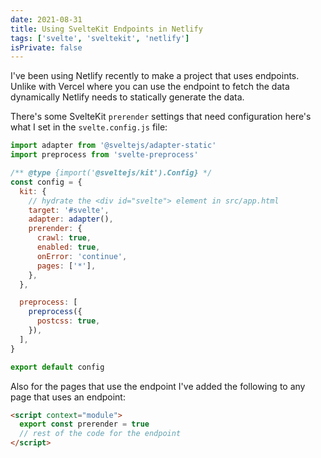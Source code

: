 ```yaml
---
date: 2021-08-31
title: Using SvelteKit Endpoints in Netlify
tags: ['svelte', 'sveltekit', 'netlify']
isPrivate: false
---
```


I've been using Netlify recently to make a project that uses
endpoints. Unlike with Vercel where you can use the endpoint to fetch
the data dynamically Netlify needs to statically generate the data.

There's some SvelteKit `prerender` settings that need configuration
here's what I set in the `svelte.config.js` file:

```js
import adapter from '@sveltejs/adapter-static'
import preprocess from 'svelte-preprocess'

/** @type {import('@sveltejs/kit').Config} */
const config = {
  kit: {
    // hydrate the <div id="svelte"> element in src/app.html
    target: '#svelte',
    adapter: adapter(),
    prerender: {
      crawl: true,
      enabled: true,
      onError: 'continue',
      pages: ['*'],
    },
  },

  preprocess: [
    preprocess({
      postcss: true,
    }),
  ],
}

export default config
```

Also for the pages that use the endpoint I've added the following to
any page that uses an endpoint:

```html
<script context="module">
  export const prerender = true
  // rest of the code for the endpoint
</script>
```
